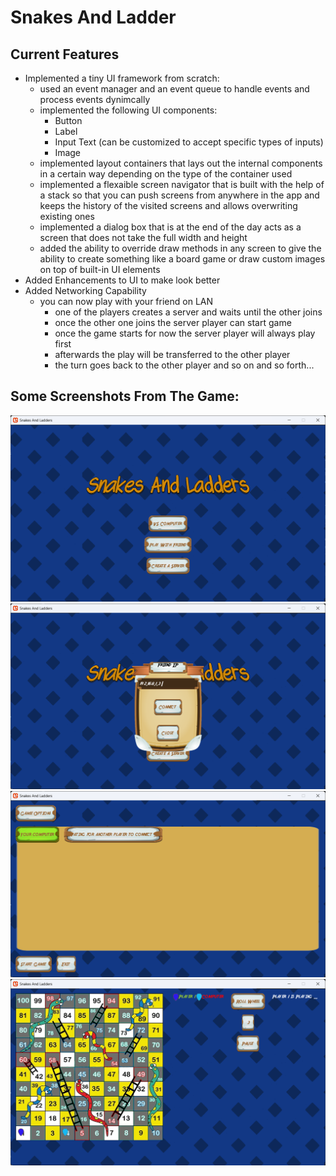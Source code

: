 # Snakes And Ladder

## Current Features
- Implemented a tiny UI framework from scratch:
	- used an event manager and an event queue to handle events and process events dynimcally
	- implemented the following UI components:
		- Button
		- Label
		- Input Text (can be customized to accept specific types of inputs)
		- Image
	- implemented layout containers that lays out the internal components in a certain way depending on the type of the container used
	- implemented a flexaible screen navigator that is built with the help of a stack so that you can push screens from anywhere in the app and keeps the history of the visited screens and allows overwriting existing ones
	- implemented a dialog box that is at the end of the day acts as a screen that does not take the full width and height
	- added the ability to override draw methods in any screen to give the ability to create something like a board game or draw custom images on top of built-in UI elements
- Added Enhancements to UI to make look better
- Added Networking Capability
	- you can now play with your friend on LAN
		- one of the players creates a server and waits until the other joins
		- once the other one joins the server player can start game
		- once the game starts for now the server player will always play first
		- afterwards the play will be transferred to the other player
		- the turn goes back to the other player and so on and so forth...

## Some Screenshots From The Game:
<img src="sc1.png">
<img src="sc2.png">
<img src="sc3.png">
<img src="sc4.png">